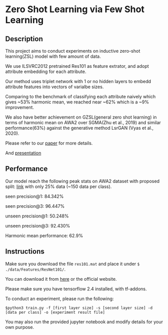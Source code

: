 # Zero Shot Learning via Few Shot Learning

## Description

This project aims to conduct experiments on inductive zero-shot learning(ZSL) model with few amount of data. 

We use ILSVRC2012 pretrained Res101 as feature extrator, and adopt attribute embedding for each attribute. 

Our method uses triplet network with 1 or no hidden layers to embedd attribute features into vectors of varialbe sizes. 

Comparing to the benchmark of classifying each attribute naively which gives ~53% harmonic mean, we reached near ~62% which is a ~9% improvement.

We also have better achievement on GZSL(general zero shot learning) in terms of harmonic mean on AWA2 over SGMA(Zhu et al., 2019) and similar performance(63%) against the generative method LsrGAN (Vyas et al., 2020). 

Please refer to our [paper](https://github.com/charleschen35353/TRIZSL/blob/master/Zero-shot%20Learning%20under%20Low%20Resource%20Data.pdf) for more details. 

And [presentation](https://youtu.be/EcT0f-5LiGg)

## Performance

Our model reach the following peak stats on AWA2 dataset with proposed split: [link](https://www.mpi-inf.mpg.de/departments/computer-vision-and-machine-learning/research/zero-shot-learning/zero-shot-learning-the-good-the-bad-and-the-ugly/)
with only 25% data (~150 data per class).

seen precision@1: 84.342%

seen precision@3: 96.447%

unseen precision@1: 50.248%

unseen precision@3: 92.430%

Harmonic mean performance: 62.9%


## Instructions 

Make sure you download the file ```res101.mat``` and place it under ```$ ./data/Features/ResNet101/```.

You can download it from [here]() or the official website.

Please make sure you have tensorflow 2.4 installed, with tf-addons. 

To conduct an experiment, please run the following: 

```$python3 train.py -f [first layer size] -s [second layer size] -d [data per class] -o [experiment result file]```

You may also run the provided jupyter notebook and modify details for your own purpose.

